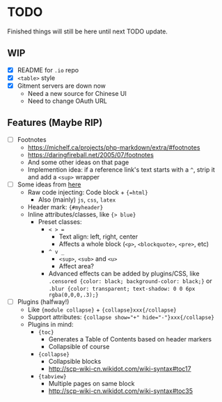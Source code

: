 # TODO
Finished things will still be here until next TODO update.

## WIP
- [x] README for `.io` repo
- [x] `<table>` style
- [x] Gitment servers are down now
  - Need a new source for Chinese UI
  - Need to change OAuth URL

## Features (Maybe RIP)
- [ ] Footnotes
  - https://michelf.ca/projects/php-markdown/extra/#footnotes
  - https://daringfireball.net/2005/07/footnotes
  - And some other ideas on that page
  - Implemention idea: if a reference link's text starts with a `^`, strip it and add a `<sup>` wrapper
- [ ] Some ideas from [here][BeyondMarkdown]
  - Raw code injecting: Code block + `{=html}`
    - Also (mainly) `js`, `css`, `latex`
  - Header mark: `{#myheader}`
  - Inline attributes/classes, like `{> blue}`
    - Preset classes:
      - `< > =`
        - Text align: left, right, center
        - Affects a whole block (`<p>`, `<blockquote>`, `<pre>`, etc)
      - `^ v _`
        - `<sup>`, `<sub>` and `<u>`
        - Affect area?
      - Advanced effects can be added by plugins/CSS, like `.censored {color: black; background-color: black;}` or `.blur {color: transparent; text-shadow: 0 0 6px rgba(0,0,0,.3);}`
- [ ] Plugins (halfway!)
  - Like `{module collapse}` + `{collapse}xxx{/collapse}`
  - Support attributes: `{collapse show="+" hide="-"}xxx{/collapse}`
  - Plugins in mind:
    - `{toc}`
      - Generates a Table of Contents based on header markers
      - Collapsible of course
    - `{collapse}`
      - Collapsible blocks
      - http://scp-wiki-cn.wikidot.com/wiki-syntax#toc17
    - `{tabview}`
      - Multiple pages on same block
      - http://scp-wiki-cn.wikidot.com/wiki-syntax#toc35

[BeyondMarkdown]: https://talk.commonmark.org/t/beyond-markdown/2787

